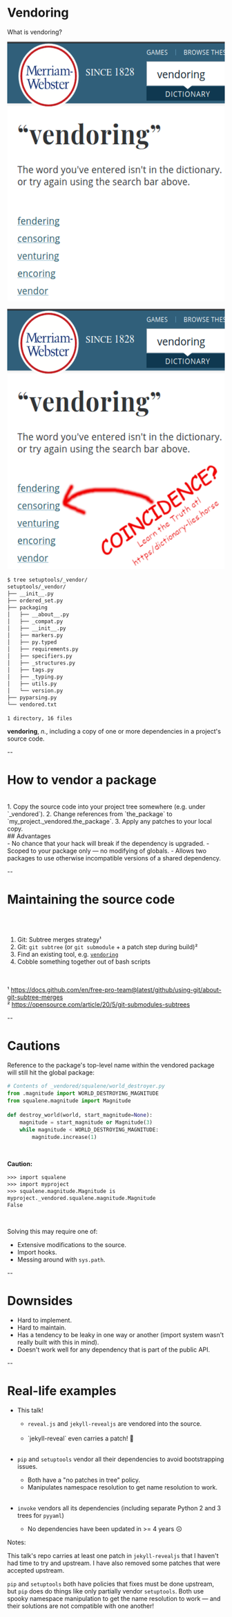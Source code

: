 # Vendoring

What is vendoring? <!-- .element: class="not-centered" style="width: 95%; font-weight: bold" -->

<div style="height: 600px" data-fragment-index="0" class="disappearing-fragment fade-out"/>
<img
    id="splash"
    src="images/webster-vendoring.png"
    class = "disappearing-fragment fragment"
    alt="Webster's dictionary fails to define vendoring"
    style="height: 600px"
    data-fragment-index="0"
/>

<img
    id="splash"
    src="images/webster-vendoring-coincidence.png"
    class = "nospace-fragment disappearing-fragment fragment"
    alt="The same Webster's dictionary entry, with an arrow pointing to the suggested word 'censoring' from some text. The text is red Comic sans and reads, 'Coincidence? Learn the truth at https/dictionary-lies.horse'"
    style="height: 600px"
    data-fragment-index="1"
/>

```
$ tree setuptools/_vendor/
setuptools/_vendor/
├── __init__.py
├── ordered_set.py
├── packaging
│   ├── __about__.py
│   ├── _compat.py
│   ├── __init__.py
│   ├── markers.py
│   ├── py.typed
│   ├── requirements.py
│   ├── specifiers.py
│   ├── _structures.py
│   ├── tags.py
│   ├── _typing.py
│   ├── utils.py
│   └── version.py
├── pyparsing.py
└── vendored.txt

1 directory, 16 files
```
<!-- .element class="fragment nospace-fragment" data-fragment-index="2" -->

<span class="fragment nospace-fragment" data-fragment-index="2">
<b>vendoring</b>, <em>n.</em>, including a copy of one or more dependencies in a project's source code.
</span>

--

# How to vendor a package
<br/>
1. Copy the source code into your project tree somewhere (e.g. under `_vendored`).
2. Change references from `the_package` to `my_project._vendored.the_package`.
3. Apply any patches to your local copy. <!-- .element class="fragment" data-fragment-index="0" -->

<br/>
## Advantages <!-- .element class="fragment" data-fragment-index="1" -->
<br/>
- No chance that your hack will break if the dependency is upgraded.<!-- .element class="fragment" data-fragment-index="1" -->
- Scoped to your package only — no modifying of globals.<!-- .element class="fragment" data-fragment-index="1" -->
- Allows two packages to use otherwise incompatible versions of a shared dependency.<!-- .element class="fragment" data-fragment-index="1" -->

--

<!-- .slide: class="not-centered" -->
# Maintaining the source code
<br/>
<br/>

1. Git: Subtree merges strategy¹
2. Git: `git subtree` (or `git submodule` + a patch step during build)²
3. Find an existing tool, e.g. [`vendoring`](https://pypi.org/project/vendoring/)
4. Cobble something together out of bash scripts

<br/><br/>
¹ https://docs.github.com/en/free-pro-team@latest/github/using-git/about-git-subtree-merges <br/>
² https://opensource.com/article/20/5/git-submodules-subtrees

--

<!-- .slide: class="not-centered" -->
# Cautions

Reference to the package's top-level name within the vendored package will still hit the global package:

```python
# Contents of _vendored/squalene/world_destroyer.py
from .magnitude import WORLD_DESTROYING_MAGNITUDE
from squalene.magnitude import Magnitude

def destroy_world(world, start_magnitude=None):
    magnitude = start_magnitude or Magnitude(3)
    while magnitude < WORLD_DESTROYING_MAGNITUDE:
        magnitude.increase(1)
```
<br/>

**Caution:**

```
>>> import squalene
>>> import myproject
>>> squalene.magnitude.Magnitude is myproject._vendored.squalene.magnitude.Magnitude
False
```
<br/>

Solving this may require one of:

- Extensive modifications to the source.
- Import hooks.
- Messing around with `sys.path`.

--

# Downsides

- Hard to implement.
- Hard to maintain.
- Has a tendency to be leaky in one way or another (import system wasn't really built with this in mind).
- Doesn't work well for any dependency that is part of the public API.

--

# Real-life examples

- This talk!
    - `reveal.js` and `jekyll-revealjs` are vendored into the source.
    <span class="disappearing-fragment fragment fade-out" data-fragment-index="0"><br/><br/></span>
    - <!-- .element class="nospace-fragment fragment" data-fragment-index="0" --> `jekyll-reveal` even carries a patch! 🤦<br/><br/>
- `pip` and `setuptools` vendor all their dependencies to avoid bootstrapping issues.
    - Both have a "no patches in tree" policy.
    - Manipulates namespace resolution to get name resolution to work.<br/><br/>

- `invoke` vendors all its dependencies (including separate Python 2 and 3 trees for `pyyaml`)
    - No dependencies have been updated in >= 4 years ☹

Notes:

This talk's repo carries at least one patch in `jekyll-revealjs` that I haven't had time to try and upstream. I have also removed some patches that were accepted upstream.

`pip` and `setuptools` both have policies that fixes must be done upstream, but `pip` does do things like only partially vendor `setuptools`. Both use spooky namespace manipulation to get the name resolution to work — and their solutions are not compatible with one another!
